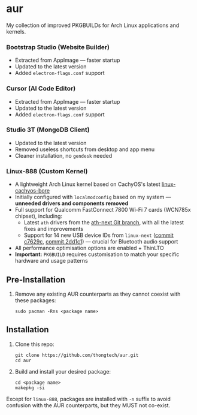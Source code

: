 # aur

My collection of improved PKGBUILDs for Arch Linux applications and kernels.

### Bootstrap Studio (Website Builder)

- Extracted from AppImage — faster startup
- Updated to the latest version
- Added `electron-flags.conf` support

### Cursor (AI Code Editor)

- Extracted from AppImage — faster startup
- Updated to the latest version
- Added `electron-flags.conf` support

### Studio 3T (MongoDB Client)

- Updated to the latest version
- Removed useless shortcuts from desktop and app menu
- Cleaner installation, no `gendesk` needed

### Linux-888 (Custom Kernel)

- A lightweight Arch Linux kernel based on CachyOS's latest [linux-cachyos-bore](https://github.com/CachyOS/linux-cachyos/tree/master/linux-cachyos-bore)
- Initially configured with `localmodconfig` based on my system — **unneeded drivers and components removed**
- Full support for Qualcomm FastConnect 7800 Wi-Fi 7 cards (WCN785x chipset), including:
  - Latest `ath` drivers from the [ath-next Git branch](https://web.git.kernel.org/pub/scm/linux/kernel/git/ath/ath.git/log/?h=ath-next), with all the latest fixes and improvements
  - Support for 14 new USB device IDs from `linux-next` ([commit c7629c](https://web.git.kernel.org/pub/scm/linux/kernel/git/next/linux-next.git/commit/drivers/bluetooth/btusb.c?h=next-20250328&id=c7629ccfa175e16bb44a60c469214e1a6051f63d), [commit 2dd1c1](https://web.git.kernel.org/pub/scm/linux/kernel/git/next/linux-next.git/commit/drivers/bluetooth/btusb.c?h=next-20250328&id=2dd1c1eee3e496fcc16971be4db5bb792a36025c)) — crucial for Bluetooth audio support
- All performance optimisation options are enabled + ThinLTO
- **Important:** `PKGBUILD` requires customisation to match your specific hardware and usage patterns

## Pre-Installation

1. Remove any existing AUR counterparts as they cannot coexist with these packages:

   ```
   sudo pacman -Rns <package name>
   ```

## Installation

1. Clone this repo:

   ```
   git clone https://github.com/thongtech/aur.git
   cd aur
   ```

2. Build and install your desired package:

   ```
   cd <package name>
   makepkg -si
   ```

Except for `linux-888`, packages are installed with `-n` suffix to avoid confusion with the AUR counterparts, but they MUST not co-exist.
